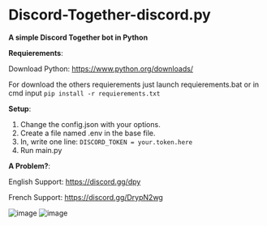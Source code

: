 # Discord-Together-discord.py


**A simple Discord Together bot in Python**


__**Requierements**__:


Download Python: https://www.python.org/downloads/

For download the others requierements just launch requierements.bat or in cmd input `pip install -r requierements.txt`


__**Setup**__:


1) Change the config.json with your options.
2) Create a file named .env in the base file.
3) In, write one line: `DISCORD_TOKEN = your.token.here`
4) Run main.py

__**A Problem?**__:

English Support: https://discord.gg/dpy

French Support: https://discord.gg/DrypN2wg

![image](https://user-images.githubusercontent.com/83988054/126671526-465971b4-c787-4dec-89cb-26fa22667335.png)
![image](https://user-images.githubusercontent.com/83988054/126671560-a42a3bd4-dd65-49a5-b160-17c34e63c8b9.png)
